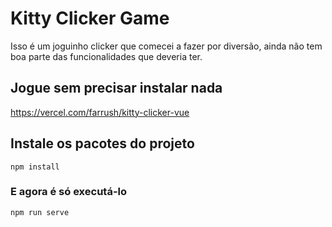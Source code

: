 # Kitty Clicker Game
Isso é um joguinho clicker que comecei a fazer por diversão, ainda não tem boa parte das funcionalidades que deveria ter.

## Jogue sem precisar instalar nada

https://vercel.com/farrush/kitty-clicker-vue


## Instale os pacotes do projeto
```
npm install
```

### E agora é só executá-lo
```
npm run serve
```
